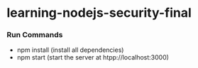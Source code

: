 # learning-nodejs-security-final

### Run Commands
<ul>
  <li>npm install (install all dependencies)</li>  
  <li>npm start (start the server at htpp://localhost:3000)</li>  
</ul>
